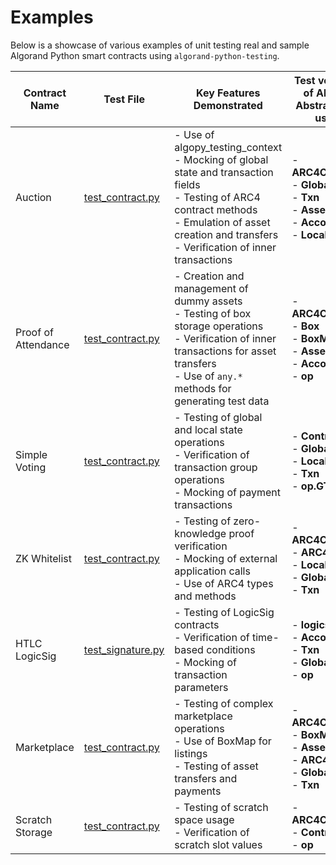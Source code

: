 # Examples

Below is a showcase of various examples of unit testing real and sample Algorand Python smart contracts using `algorand-python-testing`.

| Contract Name       | Test File                                                                                                                                 | Key Features Demonstrated                                                                                                                                                                                        | Test versions of Algopy Abstractions used                                                           |
| ------------------- | ----------------------------------------------------------------------------------------------------------------------------------------- | ---------------------------------------------------------------------------------------------------------------------------------------------------------------------------------------------------------------- | --------------------------------------------------------------------------------------------------- |
| Auction             | [test_contract.py](https://github.com/algorandfoundation/algorand-python-testing/blob/main/examples/auction/test_contract.py)             | - Use of algopy_testing_context<br>- Mocking of global state and transaction fields<br>- Testing of ARC4 contract methods<br>- Emulation of asset creation and transfers<br>- Verification of inner transactions | - **ARC4Contract**<br>- **Global**<br>- **Txn**<br>- **Asset**<br>- **Account**<br>- **LocalState** |
| Proof of Attendance | [test_contract.py](https://github.com/algorandfoundation/algorand-python-testing/blob/main/examples/proof_of_attendance/test_contract.py) | - Creation and management of dummy assets<br>- Testing of box storage operations<br>- Verification of inner transactions for asset transfers<br>- Use of `any.*` methods for generating test data                | - **ARC4Contract**<br>- **Box**<br>- **BoxMap**<br>- **Asset**<br>- **Account**<br>- **op**         |
| Simple Voting       | [test_contract.py](https://github.com/algorandfoundation/algorand-python-testing/blob/main/examples/simple_voting/test_contract.py)       | - Testing of global and local state operations<br>- Verification of transaction group operations<br>- Mocking of payment transactions                                                                            | - **Contract**<br>- **GlobalState**<br>- **LocalState**<br>- **Txn**<br>- **op.GTxn**               |
| ZK Whitelist        | [test_contract.py](https://github.com/algorandfoundation/algorand-python-testing/blob/main/examples/zk_whitelist/test_contract.py)        | - Testing of zero-knowledge proof verification<br>- Mocking of external application calls<br>- Use of ARC4 types and methods                                                                                     | - **ARC4Contract**<br>- **ARC4 types**<br>- **LocalState**<br>- **Global**<br>- **Txn**             |
| HTLC LogicSig       | [test_signature.py](https://github.com/algorandfoundation/algorand-python-testing/blob/main/examples/htlc_logicsig/test_signature.py)     | - Testing of LogicSig contracts<br>- Verification of time-based conditions<br>- Mocking of transaction parameters                                                                                                | - **logicsig**<br>- **Account**<br>- **Txn**<br>- **Global**<br>- **op**                            |
| Marketplace         | [test_contract.py](https://github.com/algorandfoundation/algorand-python-testing/blob/main/examples/marketplace/test_contract.py)         | - Testing of complex marketplace operations<br>- Use of BoxMap for listings<br>- Testing of asset transfers and payments                                                                                         | - **ARC4Contract**<br>- **BoxMap**<br>- **Asset**<br>- **ARC4 types**<br>- **Global**<br>- **Txn**  |
| Scratch Storage     | [test_contract.py](https://github.com/algorandfoundation/algorand-python-testing/blob/main/examples/scratch_storage/test_contract.py)     | - Testing of scratch space usage<br>- Verification of scratch slot values                                                                                                                                        | - **ARC4Contract**<br>- **Contract**<br>- **op**                                                    |
